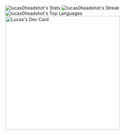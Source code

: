![lucas0headshot's Stats](https://github-readme-stats.vercel.app/api?username=lucas0headshot&theme=vision-friendly-dark&show_icons=true&hide_border=true&count_private=true)
![lucas0headshot's Streak](https://github-readme-streak-stats.herokuapp.com/?user=lucas0headshot&theme=vision-friendly-dark&hide_border=true)
![lucas0headshot's Top Languages](https://github-readme-stats.vercel.app/api/top-langs/?username=lucas0headshot&theme=vision-friendly-dark&show_icons=true&hide_border=true&layout=compact)
<a href="https://app.daily.dev/lucas0headshot"><img src="https://api.daily.dev/devcards/v2/WvZi02lelwQc22X7b3lKV.png?type=default&r=kh7" width="356" alt="Lucas's Dev Card"/></a>
